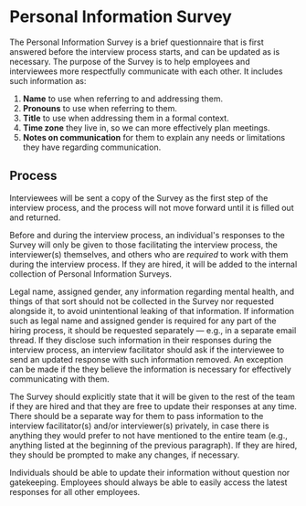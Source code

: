 # Personal Information Survey

The Personal Information Survey is a brief questionnaire that is first answered before the interview process starts, and can be updated as is necessary. The purpose of the Survey is to help employees and interviewees more respectfully communicate with each other. It includes such information as:

1. **Name** to use when referring to and addressing them.
2. **Pronouns** to use when referring to them.
3. **Title** to use when addressing them in a formal context.
4. **Time zone** they live in, so we can more effectively plan meetings.
5. **Notes on communication** for them to explain any needs or limitations they have regarding communication.

## Process

Interviewees will be sent a copy of the Survey as the first step of the interview process, and the process will not move forward until it is filled out and returned.

Before and during the interview process, an individual's responses to the Survey will only be given to those facilitating the interview process, the interviewer(s) themselves, and others who are _required_ to work with them during the interview process. If they are hired, it will be added to the internal collection of Personal Information Surveys.

Legal name, assigned gender, any information regarding mental health, and things of that sort should not be collected in the Survey nor requested alongside it, to avoid unintentional leaking of that information. If information such as legal name and assigned gender is required for any part of the hiring process, it should be requested separately — e.g., in a separate email thread. If they disclose such information in their responses during the interview process, an interview facilitator should ask if the interviewee to send an updated response with such information removed. An exception can be made if the they believe the information is necessary for effectively communicating with them.

The Survey should explicitly state that it will be given to the rest of the team if they are hired and that they are free to update their responses at any time. There should be a separate way for them to pass information to the interview facilitator(s) and/or interviewer(s) privately, in case there is anything they would prefer to not have mentioned to the entire team (e.g., anything listed at the beginning of the previous paragraph). If they are hired, they should be prompted to make any changes, if necessary.

Individuals should be able to update their information without question nor gatekeeping. Employees should always be able to easily access the latest responses for all other employees.

